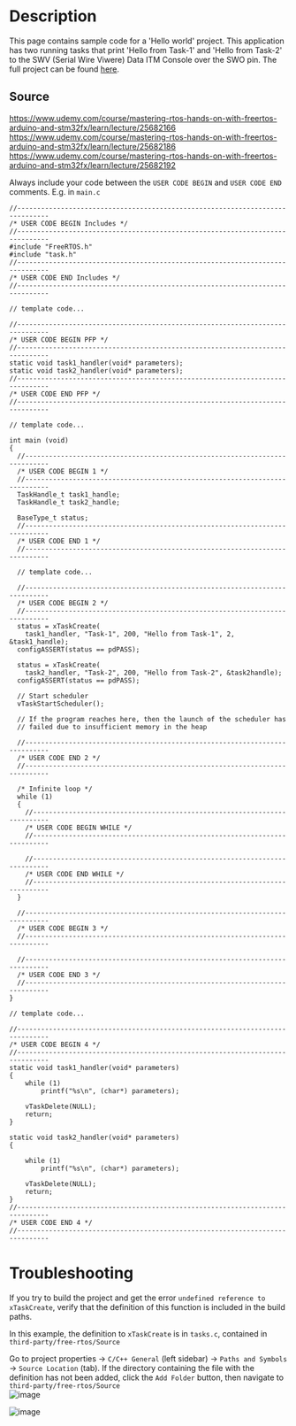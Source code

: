 # Description
This page contains sample code for a 'Hello world' project. This application has two running tasks that print 'Hello from Task-1' and 'Hello from Task-2' to the SWV (Serial Wire Viwere) Data ITM Console over the SWO pin. The full project can be found [here](https://github.com/rebeccajr/rtos/tree/main/projects/hello).

## Source
https://www.udemy.com/course/mastering-rtos-hands-on-with-freertos-arduino-and-stm32fx/learn/lecture/25682166
https://www.udemy.com/course/mastering-rtos-hands-on-with-freertos-arduino-and-stm32fx/learn/lecture/25682186
https://www.udemy.com/course/mastering-rtos-hands-on-with-freertos-arduino-and-stm32fx/learn/lecture/25682192

Always include your code between the `USER CODE BEGIN` and `USER CODE END` comments. E.g. in `main.c`


```
//------------------------------------------------------------------------------
/* USER CODE BEGIN Includes */
//------------------------------------------------------------------------------
#include "FreeRTOS.h"
#include "task.h"
//------------------------------------------------------------------------------
/* USER CODE END Includes */
//------------------------------------------------------------------------------

// template code...

//------------------------------------------------------------------------------
/* USER CODE BEGIN PFP */
//------------------------------------------------------------------------------
static void task1_handler(void* parameters);
static void task2_handler(void* parameters);
//------------------------------------------------------------------------------
/* USER CODE END PFP */
//------------------------------------------------------------------------------

// template code...

int main (void)
{
  //----------------------------------------------------------------------------
  /* USER CODE BEGIN 1 */
  //----------------------------------------------------------------------------
  TaskHandle_t task1_handle;
  TaskHandle_t task2_handle;

  BaseType_t status;
  //----------------------------------------------------------------------------
  /* USER CODE END 1 */
  //----------------------------------------------------------------------------

  // template code...

  //----------------------------------------------------------------------------
  /* USER CODE BEGIN 2 */
  //----------------------------------------------------------------------------
  status = xTaskCreate(
    task1_handler, "Task-1", 200, "Hello from Task-1", 2, &task1_handle);
  configASSERT(status == pdPASS);

  status = xTaskCreate(
    task2_handler, "Task-2", 200, "Hello from Task-2", &task2handle);
  configASSERT(status == pdPASS);

  // Start scheduler
  vTaskStartScheduler();

  // If the program reaches here, then the launch of the scheduler has
  // failed due to insufficient memory in the heap

  //----------------------------------------------------------------------------
  /* USER CODE END 2 */
  //----------------------------------------------------------------------------

  /* Infinite loop */
  while (1)
  {
    //--------------------------------------------------------------------------
    /* USER CODE BEGIN WHILE */
    //--------------------------------------------------------------------------

    //--------------------------------------------------------------------------
    /* USER CODE END WHILE */
    //--------------------------------------------------------------------------
  }

  //----------------------------------------------------------------------------
  /* USER CODE BEGIN 3 */
  //----------------------------------------------------------------------------

  //----------------------------------------------------------------------------
  /* USER CODE END 3 */
  //----------------------------------------------------------------------------
}

// template code...

//------------------------------------------------------------------------------
/* USER CODE BEGIN 4 */
//------------------------------------------------------------------------------
static void task1_handler(void* parameters)
{
	while (1)
		printf("%s\n", (char*) parameters);

	vTaskDelete(NULL);
	return;
}

static void task2_handler(void* parameters)
{

	while (1)
		printf("%s\n", (char*) parameters);

	vTaskDelete(NULL);
	return;
}
//------------------------------------------------------------------------------
/* USER CODE END 4 */
//------------------------------------------------------------------------------

```

# Troubleshooting

If you try to build the project and get the error `undefined reference to xTaskCreate`, verify that the definition of this function is included in the build paths.

In this example, the definition to `xTaskCreate` is in `tasks.c`, contained in `third-party/free-rtos/Source`

Go to project properties -> `C/C++ General` (left sidebar) -> `Paths and Symbols` -> `Source Location` (tab). If the directory containing the file with the definition has not been added, click the `Add Folder` button, then navigate to `third-party/free-rtos/Source`  
![image](https://github.com/rebeccajr/rtos/assets/26588191/fe832445-297e-446d-b303-228fdd369c1a)

![image](https://github.com/rebeccajr/rtos/assets/26588191/3956c6d2-537f-4395-a898-1c18ef88c008)
